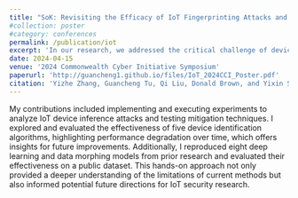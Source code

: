 ```yaml
---
title: "SoK: Revisiting the Efficacy of IoT Fingerprinting Attacks and Defenses"
#collection: poster
#category: conferences
permalink: /publication/iot
excerpt: 'In our research, we addressed the critical challenge of device fingerprinting and user action inference through IoT traffic. Our work focused on answering four key questions: the granularity of device and user fingerprinting, the accuracy of fingerprinting methods, scalability across datasets, and the effectiveness of mitigation techniques. We evaluated state-of-the-art fingerprinting technologies, categorizing them based on different approaches used, while re-implementing and testing them across various datasets. A core insight from our research was the identification of areas where current defense strategies are inadequate. We revealed new dimensions in which these defenses require further consideration and demonstrated the potential inconsistency of existing strategies using open-source datasets.'
date: 2024-04-15
venue: '2024 Commonwealth Cyber Initiative Symposium'
paperurl: 'http://guancheng1.github.io/files/IoT_2024CCI_Poster.pdf'
citation: 'Yizhe Zhang, Guancheng Tu, Qi Liu, Donald Brown, and Yixin Sun. SoK: Revisiting the Efficacy of IoT Fingerprinting Attacks and Defenses. Under preparation.'
---
```

My contributions included implementing and executing experiments to analyze IoT device inference attacks and testing mitigation techniques. I explored and evaluated the effectiveness of five device identification algorithms, highlighting performance degradation over time, which offers insights for future improvements. Additionally, I reproduced eight deep learning and data morphing models from prior research and evaluated their effectiveness on a public dataset. This hands-on approach not only provided a deeper understanding of the limitations of current methods but also informed potential future directions for IoT security research.